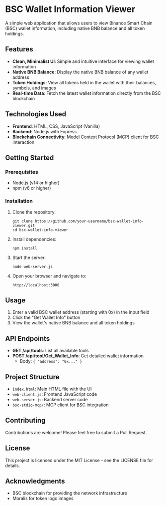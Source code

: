 # BSC Wallet Information Viewer

A simple web application that allows users to view Binance Smart Chain (BSC) wallet information, including native BNB balance and all token holdings.

## Features

- **Clean, Minimalist UI**: Simple and intuitive interface for viewing wallet information
- **Native BNB Balance**: Display the native BNB balance of any wallet address
- **Token Holdings**: View all tokens held in the wallet with their balances, symbols, and images
- **Real-time Data**: Fetch the latest wallet information directly from the BSC blockchain

## Technologies Used

- **Frontend**: HTML, CSS, JavaScript (Vanilla)
- **Backend**: Node.js with Express
- **Blockchain Connectivity**: Model Context Protocol (MCP) client for BSC interaction

## Getting Started

### Prerequisites

- Node.js (v14 or higher)
- npm (v6 or higher)

### Installation

1. Clone the repository:
   ```
   git clone https://github.com/your-username/bsc-wallet-info-viewer.git
   cd bsc-wallet-info-viewer
   ```

2. Install dependencies:
   ```
   npm install
   ```

3. Start the server:
   ```
   node web-server.js
   ```

4. Open your browser and navigate to:
   ```
   http://localhost:3000
   ```

## Usage

1. Enter a valid BSC wallet address (starting with 0x) in the input field
2. Click the "Get Wallet Info" button
3. View the wallet's native BNB balance and all token holdings

## API Endpoints

- **GET /api/tools**: List all available tools
- **POST /api/tool/Get_Wallet_Info**: Get detailed wallet information
  - Body: `{ "address": "0x..." }`

## Project Structure

- `index.html`: Main HTML file with the UI
- `web-client.js`: Frontend JavaScript code
- `web-server.js`: Backend server code
- `bsc-stdio-mcp/`: MCP client for BSC integration

## Contributing

Contributions are welcome! Please feel free to submit a Pull Request.

## License

This project is licensed under the MIT License - see the LICENSE file for details.

## Acknowledgments

- BSC blockchain for providing the network infrastructure
- Moralis for token logo images 